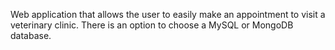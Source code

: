 Web application that allows the user to easily make an appointment to visit a veterinary clinic. There is an option to choose a MySQL or MongoDB database.
